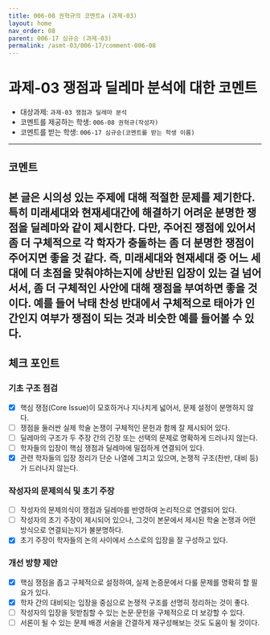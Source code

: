 ```yaml
---
title: 006-08 권혁규의 코멘트a (과제-03) 
layout: home
nav_order: 08
parent: 006-17 심규승 (과제-03)
permalink: /asmt-03/006-17/comment-006-08
---
```


# 과제-03 쟁점과 딜레마 분석에 대한 코멘트

- 대상과제: `과제-03 쟁점과 딜레마 분석`
- 코멘트를 제공하는 학생: `006-08 권혁규(작성자)` 
- 코멘트를 받는 학생: `006-17 심규승(코멘트를 받는 학생 이름)` 

---

## 코멘트

본 글은 시의성 있는 주제에 대해 적절한 문제를 제기한다. 특히 미래세대와 현재세대간에 해결하기 어려운 분명한 쟁점을 딜레마와 같이 제시한다. 다만, 주어진 쟁점에 있어서 좀 더 구체적으로 각 학자가 충돌하는 좀 더 분명한 쟁점이 주어지면 좋을 것 같다. 즉, 미래세대와 현재세대 중 어느 세대에 더 초점을 맞춰야하는지에 상반된 입장이 있는 걸 넘어서서, 좀 더 구체적인 사안에 대해 쟁점을 부여하면 좋을 것이다. 예를 들어 낙태 찬성 반대에서 구체적으로 태아가 인간인지 여부가 쟁점이 되는 것과 비슷한 예를 들어볼 수 있다.
---

## 체크 포인트

### **기초 구조 점검**
- [x] 핵심 쟁점(Core Issue)이 모호하거나 지나치게 넓어서, 문제 설정이 분명하지 않다.
- [ ] 쟁점을 둘러싼 실제 학술 논쟁이 구체적인 문헌과 함께 잘 제시되어 있다.
- [ ] 딜레마의 구조가 두 주장 간의 긴장 또는 선택의 문제로 명확하게 드러나지 않는다.
- [ ] 학자들의 입장이 핵심 쟁점과 딜레마에 밀접하게 연결되어 있다.
- [x] 관련 학자들의 입장 정리가 단순 나열에 그치고 있으며, 논쟁적 구조(찬반, 대비 등)가 드러나지 않는다.

### **작성자의 문제의식 및 초기 주장**
- [ ] 작성자의 문제의식이 쟁점과 딜레마를 반영하여 논리적으로 연결되어 있다.
- [ ] 작성자의 초기 주장이 제시되어 있으나, 그것이 본문에서 제시된 학술 논쟁과 어떤 방식으로 연결되는지가 불분명하다.
- [x] 초기 주장이 학자들의 논의 사이에서 스스로의 입장을 잘 구성하고 있다.

### **개선 방향 제안**
- [x] 핵심 쟁점을 좁고 구체적으로 설정하여, 실제 논증문에서 다룰 문제를 명확히 할 필요가 있다.
- [x] 학자 간의 대비되는 입장을 중심으로 논쟁적 구조를 선명히 정리하는 것이 좋다.
- [ ] 작성자의 입장을 뒷받침할 수 있는 논문·문헌을 구체적으로 더 보강할 수 있다.
- [ ] 서론이 될 수 있는 문제 배경 서술을 간결하게 재구성해보는 것도 도움이 될 것이다.
